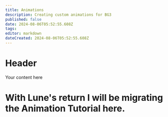 ```yaml
---
title: Animations
description: Creating custom animations for BG3
published: false
date: 2024-08-06T05:52:55.608Z
tags: 
editor: markdown
dateCreated: 2024-08-06T05:52:55.608Z
---
```


# Header
Your content here


# With Lune's return I will be migrating the Animation Tutorial here.